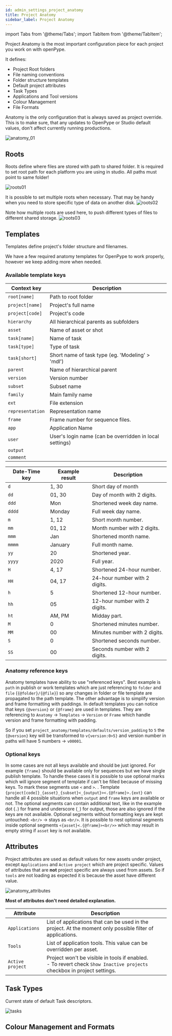 ```yaml
---
id: admin_settings_project_anatomy
title: Project Anatomy
sidebar_label: Project Anatomy
---
```


import Tabs from '@theme/Tabs';
import TabItem from '@theme/TabItem';


Project Anatomy is the most important configuration piece for each project you work on with openPype. 

It defines: 
- Project Root folders
- File naming conventions
- Folder structure templates
- Default project attributes
- Task Types
- Applications and Tool versions
- Colour Management
- File Formats 

Anatomy is the only configuration that is always saved as project override. This is to make sure, that any updates to OpenPype or Studio default values, don't affect currently running productions.

![anatomy_01](assets/settings/anatomy_01.png)

## Roots

Roots define where files are stored with path to shared folder.  It is required to set root path for each platform you are using in studio. All paths must point to same folder!

![roots01](assets/settings/anatomy_roots01.png)

It is possible to set multiple roots when necessary. That may be handy when you need to store specific type of data on another disk.
![roots02](assets/settings/anatomy_roots02.png)


Note how multiple roots are used here, to push different types of files to different shared storage.
![roots03](assets/settings/anatomy_roots03.png)


## Templates

Templates define project's folder structure and filenames. 

We have a few required anatomy templates for OpenPype to work properly, however we keep adding more when needed.

### Available template keys

<div class="row markdown">
<div class="col col--5 markdown">


| Context key | Description |
| --- | --- |
| `root[name]` | Path to root folder |
| `project[name]` | Project's full name |
| `project[code]` | Project's code |
| `hierarchy` | All hierarchical parents as subfolders |
| `asset` | Name of asset or shot |
| `task[name]` | Name of task |
| `task[type]` | Type of task |
| `task[short]` | Short name of task type (eg. 'Modeling' > 'mdl') |
| `parent` | Name of hierarchical parent |
| `version` | Version number |
| `subset` | Subset name |
| `family` | Main family name |
| `ext` | File extension |
| `representation` | Representation name |
| `frame` | Frame number for sequence files. |
| `app` | Application Name |
| `user` | User's login name (can be overridden in local settings) |
| `output` |  |
| `comment` |  |

</div>
<div class="col col--7 markdown">

| Date-Time key | Example result | Description |
| --- | --- | --- |
| `d` | 1, 30 | Short day of month |
| `dd` | 01, 30 | Day of month with 2 digits. |
| `ddd` | Mon | Shortened week day name. |
| `dddd` | Monday | Full week day name. |
| `m` | 1, 12 | Short month number. |
| `mm` | 01, 12 | Month number with 2 digits. |
| `mmm` | Jan | Shortened month name. |
| `mmmm` | January | Full month name. |
| `yy` | 20 | Shortened year. |
| `yyyy` | 2020 | Full year. |
| `H` | 4, 17 | Shortened 24-hour number. |
| `HH` | 04, 17 | 24-hour number with 2 digits. |
| `h` | 5 | Shortened 12-hour number. |
| `hh` | 05 | 12-hour number with 2 digits. |
| `ht` | AM, PM | Midday part. |
| `M` | 0 | Shortened minutes number. |
| `MM` | 00 | Minutes number with 2 digits. |
| `S` | 0 | Shortened seconds number. |
| `SS` | 00 | Seconds number with 2 digits. |

</div>
</div>

### Anatomy reference keys

Anatomy templates have ability to use "referenced keys". Best example is `path` in publish or work templates which are just referencing to `folder` and `file` (`{@folder}/{@file}`) so any changes in folder or file template are propagated to the path template. The other advantage is to simplify version and frame formatting with paddings. In default templates you can notice that keys `{@version}` or `{@frame}` are used in templates. They are referencing to `Anatomy` -> `Templates` -> `Version` or `Frame` which handle version and frame formatting with padding.

So if you set `project_anatomy/templates/defaults/version_padding` to `5` the `{@version}` key will be transformed to `v{version:0>5}` and version number in paths will have 5 numbers -> `v00001`.

### Optional keys

In some cases are not all keys available and should be just ignored. For example `{frame}` should be available only for sequences but we have single publish template. To handle these cases it is possible to use optional marks which will ignore segment of template if can't be filled because of missing keys. To mark these segments use `<` and `>`.
.
Template `{project[code]}_{asset}_{subset}<_{output}><.{@frame}>.{ext}` can handle all 4 possible situations when `output` and `frame` keys are available or not. The optional segments can contain additional text, like in the example dot (`.`) for frame and underscore (`_`) for output, those are also ignored if the keys are not available. Optional segments without formatting keys are kept untouched: `<br/>` -> stays as `<br/>`. It is possible to nest optional segments inside optional segments `<{asset}<.{@frame}><br/>>` which may result in empty string if `asset` key is not available.

## Attributes

Project attributes are used as default values for new assets under project, except `Applications` and `Active project` which are project specific. Values of attributes that are **not** project specific are always used from assets. So if `tools` are not loading as expected it is because the asset have different value.

![anatomy_attributes](assets/settings/anatomy_attributes.png)

**Most of attributes don't need detailed explanation.**

| Attribute | Description |
| --- | --- |
| `Applications` | List of applications that can be used in the project. At the moment only possible filter of applications. |
| `Tools` | List of application tools. This value can be overridden per asset. |
| `Active project` | Project won't be visible in tools if enabled.<br/> - To revert check `Show Inactive projects` checkbox in project settings. |


## Task Types

Current state of default Task descriptors.

![tasks](assets/settings/anatomy_tasks.png)

## Colour Management and Formats